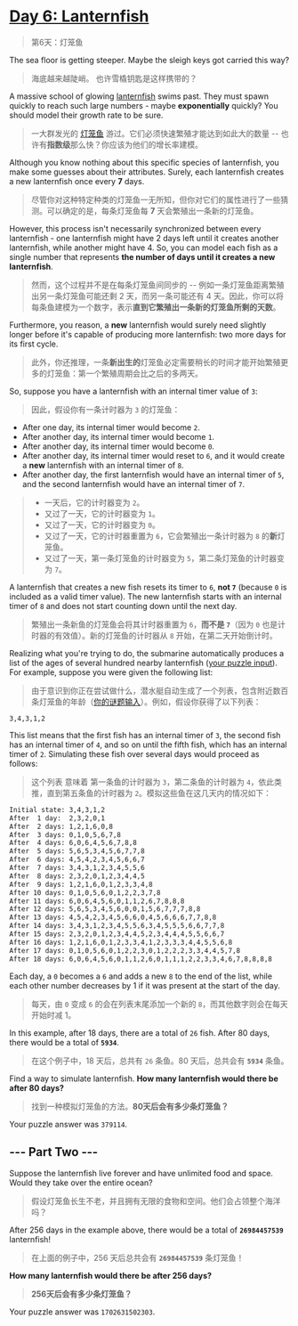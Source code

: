 # [Day 6: Lanternfish](https://adventofcode.com/2021/day/6)

> 第6天：灯笼鱼

The sea floor is getting steeper. Maybe the sleigh keys got carried this way?

> 海底越来越陡峭。 也许雪橇钥匙是这样携带的？

A massive school of glowing [lanternfish](https://en.wikipedia.org/wiki/Lanternfish) swims past. They must spawn quickly to reach such large numbers - maybe **exponentially** quickly? You should model their growth rate to be sure.

> 一大群发光的 [灯笼鱼](https://en.wikipedia.org/wiki/Lanternfish) 游过。它们必须快速繁殖才能达到如此大的数量 -- 也许有**指数级**那么快？你应该为他们的增长率建模。

Although you know nothing about this specific species of lanternfish, you make some guesses about their attributes. Surely, each lanternfish creates a new lanternfish once every **7** days.

> 尽管你对这种特定种类的灯笼鱼一无所知，但你对它们的属性进行了一些猜测。可以确定的是，每条灯笼鱼每 **7** 天会繁殖出一条新的灯笼鱼。

However, this process isn't necessarily synchronized between every lanternfish - one lanternfish might have 2 days left until it creates another lanternfish, while another might have 4. So, you can model each fish as a single number that represents **the number of days until it creates a new lanternfish**.

> 然而，这个过程并不是在每条灯笼鱼间同步的 -- 例如一条灯笼鱼距离繁殖出另一条灯笼鱼可能还剩 2 天，而另一条可能还有 4 天。因此，你可以将每条鱼建模为一个数字，表示**直到它繁殖出一条新的灯笼鱼所剩的天数**。

Furthermore, you reason, a **new** lanternfish would surely need slightly longer before it's capable of producing more lanternfish: two more days for its first cycle.

> 此外，你还推理，一条**新出生的**灯笼鱼必定需要稍长的时间才能开始繁殖更多的灯笼鱼：第一个繁殖周期会比之后的多两天。

So, suppose you have a lanternfish with an internal timer value of `3`:

> 因此，假设你有一条计时器为 `3` 的灯笼鱼：

- After one day, its internal timer would become `2`.
- After another day, its internal timer would become `1`.
- After another day, its internal timer would become `0`.
- After another day, its internal timer would reset to `6`, and it would create a **new** lanternfish with an internal timer of `8`.
- After another day, the first lanternfish would have an internal timer of `5`, and the second lanternfish would have an internal timer of `7`.
  
> - 一天后，它的计时器变为 `2`。
> - 又过了一天，它的计时器变为 `1`。
> - 又过了一天，它的计时器变为 `0`。
> - 又过了一天，它的计时器重置为 `6`，它会繁殖出一条计时器为 `8` 的**新**灯笼鱼。
> - 又过了一天，第一条灯笼鱼的计时器变为 `5`，第二条灯笼鱼的计时器变为 `7`。

A lanternfish that creates a new fish resets its timer to `6`, **not `7`** (because `0` is included as a valid timer value). The new lanternfish starts with an internal timer of `8` and does not start counting down until the next day.

> 繁殖出一条新鱼的灯笼鱼会将其计时器重置为 `6`，**而不是 `7`**（因为 `0` 也是计时器的有效值）。新的灯笼鱼的计时器从 `8` 开始，在第二天开始倒计时。

Realizing what you're trying to do, the submarine automatically produces a list of the ages of several hundred nearby lanternfish ([your puzzle input](day06.txt)). For example, suppose you were given the following list:

> 由于意识到你正在尝试做什么，潜水艇自动生成了一个列表，包含附近数百条灯笼鱼的年龄（[你的谜题输入](day06.txt)）。例如，假设你获得了以下列表：

`3,4,3,1,2`

This list means that the first fish has an internal timer of `3`, the second fish has an internal timer of `4`, and so on until the fifth fish, which has an internal timer of `2`. Simulating these fish over several days would proceed as follows:

> 这个列表  意味着  第一条鱼的计时器为 `3`，第二条鱼的计时器为 `4`，依此类推，直到第五条鱼的计时器为 `2`。模拟这些鱼在这几天内的情况如下：

```diff
Initial state: 3,4,3,1,2
After  1 day:  2,3,2,0,1
After  2 days: 1,2,1,6,0,8
After  3 days: 0,1,0,5,6,7,8
After  4 days: 6,0,6,4,5,6,7,8,8
After  5 days: 5,6,5,3,4,5,6,7,7,8
After  6 days: 4,5,4,2,3,4,5,6,6,7
After  7 days: 3,4,3,1,2,3,4,5,5,6
After  8 days: 2,3,2,0,1,2,3,4,4,5
After  9 days: 1,2,1,6,0,1,2,3,3,4,8
After 10 days: 0,1,0,5,6,0,1,2,2,3,7,8
After 11 days: 6,0,6,4,5,6,0,1,1,2,6,7,8,8,8
After 12 days: 5,6,5,3,4,5,6,0,0,1,5,6,7,7,7,8,8
After 13 days: 4,5,4,2,3,4,5,6,6,0,4,5,6,6,6,7,7,8,8
After 14 days: 3,4,3,1,2,3,4,5,5,6,3,4,5,5,5,6,6,7,7,8
After 15 days: 2,3,2,0,1,2,3,4,4,5,2,3,4,4,4,5,5,6,6,7
After 16 days: 1,2,1,6,0,1,2,3,3,4,1,2,3,3,3,4,4,5,5,6,8
After 17 days: 0,1,0,5,6,0,1,2,2,3,0,1,2,2,2,3,3,4,4,5,7,8
After 18 days: 6,0,6,4,5,6,0,1,1,2,6,0,1,1,1,2,2,3,3,4,6,7,8,8,8,8
```

Each day, a `0` becomes a `6` and adds a new `8` to the end of the list, while each other number decreases by 1 if it was present at the start of the day.

> 每天，由 `0` 变成 `6` 的会在列表末尾添加一个新的 `8`，而其他数字则会在每天开始时减 1。

In this example, after 18 days, there are a total of `26` fish. After 80 days, there would be a total of **`5934`**.

> 在这个例子中，18 天后，总共有 `26` 条鱼。80 天后，总共会有 **`5934`** 条鱼。

Find a way to simulate lanternfish. **How many lanternfish would there be after 80 days?**

> 找到一种模拟灯笼鱼的方法。**80天后会有多少条灯笼鱼？**

Your puzzle answer was `379114`.

## --- Part Two ---

Suppose the lanternfish live forever and have unlimited food and space. Would they take over the entire ocean?

> 假设灯笼鱼长生不老，并且拥有无限的食物和空间。他们会占领整个海洋吗？

After 256 days in the example above, there would be a total of **`26984457539`** lanternfish!

> 在上面的例子中，256 天后总共会有 **`26984457539`** 条灯笼鱼！

**How many lanternfish would there be after 256 days?**

> **256天后会有多少条灯笼鱼？**

Your puzzle answer was `1702631502303`.

